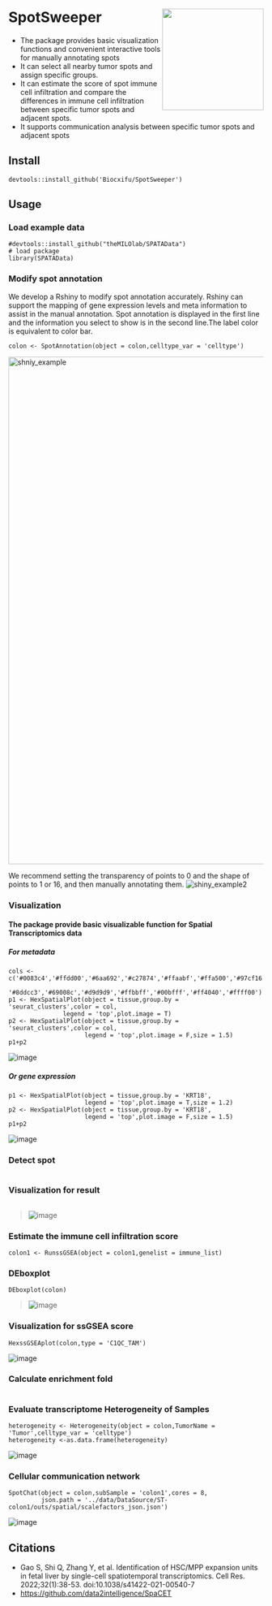 # SpotSweeper<img src="https://user-images.githubusercontent.com/122006615/236639340-d832f708-5478-499a-9bfb-7bcb0dd7c89f.png" align="right" alt="" width="200" />
#### 
- The package provides basic visualization functions and convenient interactive tools for manually annotating spots
- It can select all nearby tumor spots and assign specific groups.
- It can estimate the score of spot immune cell infiltration and compare the differences in immune cell infiltration between specific tumor spots and adjacent spots.
- It supports communication analysis between specific tumor spots and adjacent spots

## Install
```
devtools::install_github('Biocxifu/SpotSweeper')
```  
## Usage

### Load example data
```
#devtools::install_github("theMILOlab/SPATAData")
# load package
library(SPATAData)

```
### Modify spot annotation
We develop a Rshiny to modify spot annotation accurately. Rshiny can support the mapping of gene expression levels and meta information to assist in the manual annotation. Spot annotation is displayed in the first line and the information you select to show is in the second line.The label color is equivalent to color bar. 
```
colon <- SpotAnnotation(object = colon,celltype_var = 'celltype')
```
<img width="1000" alt="shniy_example" src="https://user-images.githubusercontent.com/122006615/236654377-cd4c73a1-04da-49da-973b-d6ae4d1862fb.png">

We recommend setting the transparency of points to 0 and the shape of points to 1 or 16, and then manually annotating them.
![shiny_example2](https://user-images.githubusercontent.com/122006615/236639369-adc3824f-8432-4b80-9436-8bcf306b2106.gif)


### Visualization
#### The package provide basic visualizable function for Spatial Transcriptomics data
##### *For metadata*
```
cols <- c('#0083c4','#ffdd00','#6aa692','#c27874','#ffaabf','#ffa500','#97cf16',
          '#8ddcc3','#69008c','#d9d9d9','#ffbbff','#00bfff','#ff4040','#ffff00')
p1 <- HexSpatialPlot(object = tissue,group.by = 'seurat_clusters',color = col,
               legend = 'top',plot.image = T)
p2 <- HexSpatialPlot(object = tissue,group.by = 'seurat_clusters',color = col,
                     legend = 'top',plot.image = F,size = 1.5)
p1+p2
```
![image](https://github.com/Biocxifu/SpotSweeper/assets/122006615/23e8725f-10fe-44c9-92d6-fd8797acf487)

##### *Or gene expression*

```
p1 <- HexSpatialPlot(object = tissue,group.by = 'KRT18',
                     legend = 'top',plot.image = T,size = 1.2)
p2 <- HexSpatialPlot(object = tissue,group.by = 'KRT18',
                     legend = 'top',plot.image = F,size = 1.5)
p1+p2
```
![image](https://github.com/Biocxifu/SpotSweeper/assets/122006615/d7265313-4862-4535-a102-f34fbb01c9d0)


### Detect spot
```

```
### Visualization for result
```

```
>![image](https://user-images.githubusercontent.com/122006615/235993210-3a841544-c772-4191-b2b1-55e456680756.png)


### Estimate the immune cell infiltration score
```
colon1 <- RunssGSEA(object = colon1,genelist = immune_list)

```

### DEboxplot
```
DEboxplot(colon)

```
>![image](https://user-images.githubusercontent.com/122006615/233399369-7799a532-706a-4568-8cd6-ad1148519c84.png)

### Visualization for ssGSEA score
```
HexssGSEAplot(colon,type = 'C1QC_TAM')

```
![image](https://user-images.githubusercontent.com/122006615/233401762-76ee47aa-95de-4b4f-babf-c0da475f9752.png)


### Calculate enrichment fold
```
```
### Evaluate transcriptome Heterogeneity of Samples

```
heterogeneity <- Heterogeneity(object = colon,TumorName = 'Tumor',celltype_var = 'celltype')
heterogeneity <-as.data.frame(heterogeneity)
```
![image](https://github.com/Biocxifu/SpotSweeper/assets/122006615/b25edad2-bfe7-4db0-b4ee-b5879faae6b5)


### Cellular communication network

```
SpotChat(object = colon,subSample = 'colon1',cores = 8,
         json.path = '../data/DataSource/ST-colon1/outs/spatial/scalefactors_json.json') 
```
![image](https://github.com/Biocxifu/SpotSweeper/assets/122006615/2c8618e2-35eb-4ac1-8867-9575faebc999)



## Citations
- Gao S, Shi Q, Zhang Y, et al. Identification of HSC/MPP expansion units in fetal liver by single-cell spatiotemporal transcriptomics. Cell Res. 2022;32(1):38-53. doi:10.1038/s41422-021-00540-7
- https://github.com/data2intelligence/SpaCET
